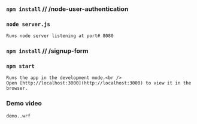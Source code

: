 ### `npm install` // /node-user-authentication
### `node server.js`
	Runs node server listening at port# 8080


### `npm install` // /signup-form 
### `npm start`
	Runs the app in the development mode.<br />
	Open [http://localhost:3000](http://localhost:3000) to view it in the browser.
	
	
### Demo video
	demo..wrf
